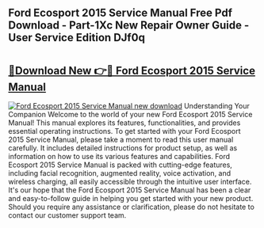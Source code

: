 ## Ford Ecosport 2015 Service Manual Free Pdf Download - Part-1Xc New Repair Owner Guide - User Service Edition DJf0q

# <h2><a href="http://bc66144.oget.top/?id=Ford+Ecosport+2015+Service+Manual">🔗Download New 👉🔴 Ford Ecosport 2015 Service Manual</a></h2>

[![Ford Ecosport 2015 Service Manual new download](https://i.imgur.com/5g1atiW.png)](http://bc66144.oget.top/?id=Ford+Ecosport+2015+Service+Manual)
Understanding Your Companion Welcome to the world of your new Ford Ecosport 2015 Service Manual! This manual explores its features, functionalities, and provides essential operating instructions. To get started with your Ford Ecosport 2015 Service Manual, please take a moment to read this user manual carefully. It includes detailed instructions for product setup, as well as information on how to use its various features and capabilities. Ford Ecosport 2015 Service Manual is packed with cutting-edge features, including facial recognition, augmented reality, voice activation, and wireless charging, all easily accessible through the intuitive user interface. It's our hope that the Ford Ecosport 2015 Service Manual has been a clear and easy-to-follow guide in helping you get started with your new product. Should you require any assistance or clarification, please do not hesitate to contact our customer support team.
